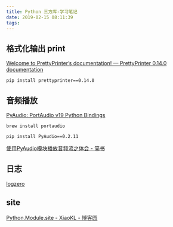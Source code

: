 ```yaml
---
title: Python 三方库-学习笔记
date: 2019-02-15 08:11:39
tags:
---
```




## 格式化输出 print

[Welcome to PrettyPrinter’s documentation! — PrettyPrinter 0.14.0 documentation](https://prettyprinter.readthedocs.io/en/latest/)

```shell
pip install prettyprinter==0.14.0
```



## 音频播放

[PyAudio: PortAudio v19 Python Bindings](http://people.csail.mit.edu/hubert/pyaudio/)

```shell
brew install portaudio
```

```shell
pip install PyAudio==0.2.11
```

[使用PyAudio模块播放音频流之体会 - 简书](https://www.jianshu.com/p/ba82e90ce706)



## 日志

[logzero](https://github.com/metachris/logzero)



## site

[Python.Module.site - XiaoKL - 博客园](https://www.cnblogs.com/cwgk/p/4564557.html)